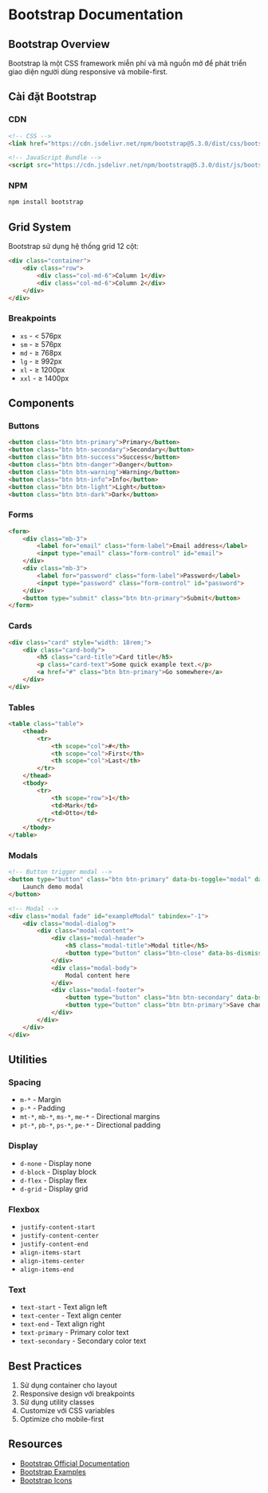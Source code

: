 # Bootstrap Documentation

## Bootstrap Overview
Bootstrap là một CSS framework miễn phí và mã nguồn mở để phát triển giao diện người dùng responsive và mobile-first.

## Cài đặt Bootstrap

### CDN
```html
<!-- CSS -->
<link href="https://cdn.jsdelivr.net/npm/bootstrap@5.3.0/dist/css/bootstrap.min.css" rel="stylesheet">

<!-- JavaScript Bundle -->
<script src="https://cdn.jsdelivr.net/npm/bootstrap@5.3.0/dist/js/bootstrap.bundle.min.js"></script>
```

### NPM
```bash
npm install bootstrap
```

## Grid System
Bootstrap sử dụng hệ thống grid 12 cột:

```html
<div class="container">
    <div class="row">
        <div class="col-md-6">Column 1</div>
        <div class="col-md-6">Column 2</div>
    </div>
</div>
```

### Breakpoints
- `xs` - < 576px
- `sm` - ≥ 576px
- `md` - ≥ 768px
- `lg` - ≥ 992px
- `xl` - ≥ 1200px
- `xxl` - ≥ 1400px

## Components

### Buttons
```html
<button class="btn btn-primary">Primary</button>
<button class="btn btn-secondary">Secondary</button>
<button class="btn btn-success">Success</button>
<button class="btn btn-danger">Danger</button>
<button class="btn btn-warning">Warning</button>
<button class="btn btn-info">Info</button>
<button class="btn btn-light">Light</button>
<button class="btn btn-dark">Dark</button>
```

### Forms
```html
<form>
    <div class="mb-3">
        <label for="email" class="form-label">Email address</label>
        <input type="email" class="form-control" id="email">
    </div>
    <div class="mb-3">
        <label for="password" class="form-label">Password</label>
        <input type="password" class="form-control" id="password">
    </div>
    <button type="submit" class="btn btn-primary">Submit</button>
</form>
```

### Cards
```html
<div class="card" style="width: 18rem;">
    <div class="card-body">
        <h5 class="card-title">Card title</h5>
        <p class="card-text">Some quick example text.</p>
        <a href="#" class="btn btn-primary">Go somewhere</a>
    </div>
</div>
```

### Tables
```html
<table class="table">
    <thead>
        <tr>
            <th scope="col">#</th>
            <th scope="col">First</th>
            <th scope="col">Last</th>
        </tr>
    </thead>
    <tbody>
        <tr>
            <th scope="row">1</th>
            <td>Mark</td>
            <td>Otto</td>
        </tr>
    </tbody>
</table>
```

### Modals
```html
<!-- Button trigger modal -->
<button type="button" class="btn btn-primary" data-bs-toggle="modal" data-bs-target="#exampleModal">
    Launch demo modal
</button>

<!-- Modal -->
<div class="modal fade" id="exampleModal" tabindex="-1">
    <div class="modal-dialog">
        <div class="modal-content">
            <div class="modal-header">
                <h5 class="modal-title">Modal title</h5>
                <button type="button" class="btn-close" data-bs-dismiss="modal"></button>
            </div>
            <div class="modal-body">
                Modal content here
            </div>
            <div class="modal-footer">
                <button type="button" class="btn btn-secondary" data-bs-dismiss="modal">Close</button>
                <button type="button" class="btn btn-primary">Save changes</button>
            </div>
        </div>
    </div>
</div>
```

## Utilities

### Spacing
- `m-*` - Margin
- `p-*` - Padding
- `mt-*`, `mb-*`, `ms-*`, `me-*` - Directional margins
- `pt-*`, `pb-*`, `ps-*`, `pe-*` - Directional padding

### Display
- `d-none` - Display none
- `d-block` - Display block
- `d-flex` - Display flex
- `d-grid` - Display grid

### Flexbox
- `justify-content-start`
- `justify-content-center`
- `justify-content-end`
- `align-items-start`
- `align-items-center`
- `align-items-end`

### Text
- `text-start` - Text align left
- `text-center` - Text align center
- `text-end` - Text align right
- `text-primary` - Primary color text
- `text-secondary` - Secondary color text

## Best Practices
1. Sử dụng container cho layout
2. Responsive design với breakpoints
3. Sử dụng utility classes
4. Customize với CSS variables
5. Optimize cho mobile-first

## Resources
- [Bootstrap Official Documentation](https://getbootstrap.com/docs/)
- [Bootstrap Examples](https://getbootstrap.com/docs/examples/)
- [Bootstrap Icons](https://icons.getbootstrap.com/)
